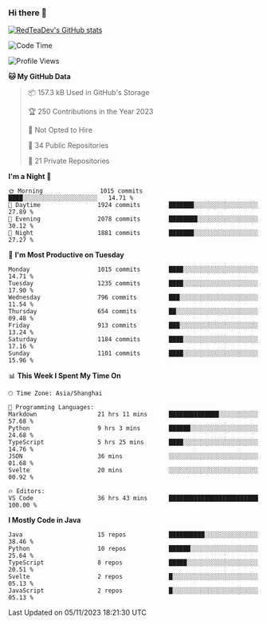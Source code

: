 ### Hi there 👋

<!--
**RedTeaDev/RedTeaDev** is a ✨ _special_ ✨ repository because its `README.md` (this file) appears on your GitHub profile.

Here are some ideas to get you started:

- 🔭 I’m currently working on ...
- 🌱 I’m currently learning ...
- 👯 I’m looking to collaborate on ...
- 🤔 I’m looking for help with ...
- 💬 Ask me about ...
- 📫 How to reach me: ...
- 😄 Pronouns: ...
- ⚡ Fun fact: ...
-->

<!--
[![wakatime](https://wakatime.com/badge/user/6b101ed0-04c0-4490-9283-eb61f2efff96.svg)](https://wakatime.com/@6b101ed0-04c0-4490-9283-eb61f2efff96)
!-->

[![RedTeaDev's GitHub stats](https://github-readme-stats.vercel.app/api?username=RedTeaDev)](https://github.com/anuraghazra/github-readme-stats)
<!--
[![willianrod's wakatime stats](https://github-readme-stats.vercel.app/api/wakatime?username=RedTeaDev)](https://github.com/anuraghazra/github-readme-stats)
!-->
<!--START_SECTION:waka-->
![Code Time](http://img.shields.io/badge/Code%20Time-1%2C824%20hrs%2025%20mins-blue)

![Profile Views](http://img.shields.io/badge/Profile%20Views-6-blue)

**🐱 My GitHub Data** 

> 📦 157.3 kB Used in GitHub's Storage 
 > 
> 🏆 250 Contributions in the Year 2023
 > 
> 🚫 Not Opted to Hire
 > 
> 📜 34 Public Repositories 
 > 
> 🔑 21 Private Repositories 
 > 
**I'm a Night 🦉** 

```text
🌞 Morning                1015 commits        ████░░░░░░░░░░░░░░░░░░░░░   14.71 % 
🌆 Daytime                1924 commits        ███████░░░░░░░░░░░░░░░░░░   27.89 % 
🌃 Evening                2078 commits        ████████░░░░░░░░░░░░░░░░░   30.12 % 
🌙 Night                  1881 commits        ███████░░░░░░░░░░░░░░░░░░   27.27 % 
```
📅 **I'm Most Productive on Tuesday** 

```text
Monday                   1015 commits        ████░░░░░░░░░░░░░░░░░░░░░   14.71 % 
Tuesday                  1235 commits        ████░░░░░░░░░░░░░░░░░░░░░   17.90 % 
Wednesday                796 commits         ███░░░░░░░░░░░░░░░░░░░░░░   11.54 % 
Thursday                 654 commits         ██░░░░░░░░░░░░░░░░░░░░░░░   09.48 % 
Friday                   913 commits         ███░░░░░░░░░░░░░░░░░░░░░░   13.24 % 
Saturday                 1184 commits        ████░░░░░░░░░░░░░░░░░░░░░   17.16 % 
Sunday                   1101 commits        ████░░░░░░░░░░░░░░░░░░░░░   15.96 % 
```


📊 **This Week I Spent My Time On** 

```text
🕑︎ Time Zone: Asia/Shanghai

💬 Programming Languages: 
Markdown                 21 hrs 11 mins      ██████████████░░░░░░░░░░░   57.68 % 
Python                   9 hrs 3 mins        ██████░░░░░░░░░░░░░░░░░░░   24.68 % 
TypeScript               5 hrs 25 mins       ████░░░░░░░░░░░░░░░░░░░░░   14.76 % 
JSON                     36 mins             ░░░░░░░░░░░░░░░░░░░░░░░░░   01.68 % 
Svelte                   20 mins             ░░░░░░░░░░░░░░░░░░░░░░░░░   00.92 % 

🔥 Editors: 
VS Code                  36 hrs 43 mins      █████████████████████████   100.00 % 
```

**I Mostly Code in Java** 

```text
Java                     15 repos            ██████████░░░░░░░░░░░░░░░   38.46 % 
Python                   10 repos            ██████░░░░░░░░░░░░░░░░░░░   25.64 % 
TypeScript               8 repos             █████░░░░░░░░░░░░░░░░░░░░   20.51 % 
Svelte                   2 repos             █░░░░░░░░░░░░░░░░░░░░░░░░   05.13 % 
JavaScript               2 repos             █░░░░░░░░░░░░░░░░░░░░░░░░   05.13 % 
```




 Last Updated on 05/11/2023 18:21:30 UTC
<!--END_SECTION:waka-->


